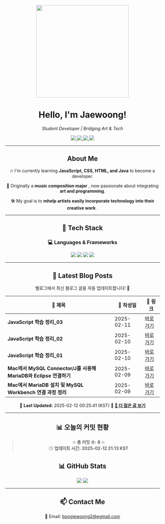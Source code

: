





<div align="center">
  <img src="https://github.com/Jaewoong-Hwang/Jaewoong-Hwang/blob/main/Character.gif" width="300">
<h1 align="center" font-weight="bold">Hello, I'm Jaewoong! </h1>

<p align="center"><em>Student Developer | Bridging Art & Tech</em></p>

<p align="center">
  <a href="https://github.com/Jaewoong-Hwang">
    <img src="https://img.shields.io/github/followers/Jaewoong-Hwang?label=Follow&style=social" />
  </a>
  <a href="https://velog.io/@mypalebluedot29/posts">
    <img src="https://img.shields.io/badge/Velog-20C997?style=flat-square&logo=velog&logoColor=white"/>
  </a>
  <a href="https://www.youtube.com/@boogiewoong2819">
    <img src="https://img.shields.io/badge/YouTube-FF0000?style=flat-square&logo=youtube&logoColor=white"/>
  </a>
  <a href="https://www.instagram.com/boogie_woong2">
    <img src="https://img.shields.io/badge/Instagram-E4405F?style=flat-square&logo=instagram&logoColor=white"/>
  </a>
</p>

---

## About Me
 <p>🔥 I'm currently learning <strong>JavaScript, CSS, HTML, and Java</strong> to become a developer.</p>
 <p>🎨 Originally a <strong>music composition major</strong> , now passionate about integrating <strong>art and programming</strong>.</p>
 <p>🛠 My goal is to <strong>mhelp artists easily incorporate technology into their creative work</strong> .</p>

---

## 🚀 Tech Stack
### 💻 Languages & Frameworks
<p>
  <img src="https://img.shields.io/badge/JavaScript-F7DF1E?style=for-the-badge&logo=javascript&logoColor=black"/>
  <img src="https://img.shields.io/badge/CSS3-1572B6?style=for-the-badge&logo=css3&logoColor=white"/>
  <img src="https://img.shields.io/badge/HTML5-E34F26?style=for-the-badge&logo=html5&logoColor=white"/>
  <img src="https://img.shields.io/badge/Java-007396?style=for-the-badge&logo=java&logoColor=white"/>
</p>

---



## 📝 Latest Blog Posts
 벨로그에서 최신 블로그 글을 자동 업데이트합니다! 🚀

<!-- BLOG-POST-LIST:START -->
| 📝 제목 | 📅 작성일 | 🔗 링크 |
|---------|------------------|---------|
| **JavaScript 학습 정리_03** | 2025-02-11 | [바로가기](https://velog.io/@mypalebluedot29/JavaScript-객체-및-배열-조작) |
| **JavaScript 학습 정리_02** | 2025-02-10 | [바로가기](https://velog.io/@mypalebluedot29/JavaScript-학습-정리-yl5s993v) |
| **JavaScript 학습 정리_01** | 2025-02-10 | [바로가기](https://velog.io/@mypalebluedot29/JavaScript-학습-정리) |
| **Mac에서 MySQL Connector/J를 사용해 MariaDB와 Eclipse 연결하기** | 2025-02-09 | [바로가기](https://velog.io/@mypalebluedot29/Mac에서-MySQL-ConnectorJ를-사용해-MariaDB와-Eclipse-연결하기) |
| **Mac에서 MariaDB 설치 및 MySQL Workbench 연결 과정 정리** | 2025-02-09 | [바로가기](https://velog.io/@mypalebluedot29/Mac에서-MariaDB-설치-및-MySQL-Workbench-연결-과정-정리) |

📅 **Last Updated:** 2025-02-12 00:25:41 (KST)
🔗 **[📖 더 많은 글 보기](https://velog.io/@mypalebluedot29)**
<!-- BLOG-POST-LIST:END -->




---



## 📊 오늘의 커밋 현황
> 🔥 **총 커밋 수:** **8** 🔥  
> 🕒 **업데이트 시간:** **2025-02-12 21:13 KST**

## 📊 GitHub Stats
<p align="center">
  <img src="https://github-readme-stats.vercel.app/api?username=Jaewoong-Hwang&show_icons=true&theme=tokyonight"/>
  <img src="https://github-readme-streak-stats.herokuapp.com/?user=Jaewoong-Hwang&theme=tokyonight"/>
</p>


---

## 📫 Contact Me
 📧 Email: boogiewoong2@egmail.com 

</div>






